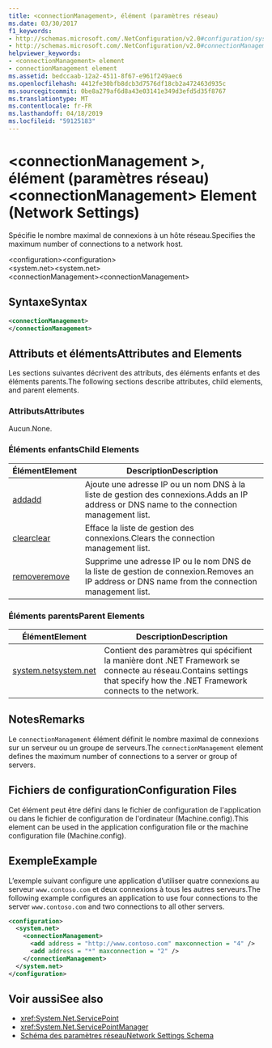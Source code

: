```yaml
---
title: <connectionManagement>, élément (paramètres réseau)
ms.date: 03/30/2017
f1_keywords:
- http://schemas.microsoft.com/.NetConfiguration/v2.0#configuration/system.net/connectionManagement
- http://schemas.microsoft.com/.NetConfiguration/v2.0#connectionManagement
helpviewer_keywords:
- <connectionManagement> element
- connectionManagement element
ms.assetid: bedccaab-12a2-4511-8f67-e961f249aec6
ms.openlocfilehash: 4412fe30bfb8dcb3d7576df18cb2a472463d935c
ms.sourcegitcommit: 0be8a279af6d8a43e03141e349d3efd5d35f8767
ms.translationtype: MT
ms.contentlocale: fr-FR
ms.lasthandoff: 04/18/2019
ms.locfileid: "59125183"
---
```

# <a name="connectionmanagement-element-network-settings"></a><span data-ttu-id="ff91d-102">\<connectionManagement >, élément (paramètres réseau)</span><span class="sxs-lookup"><span data-stu-id="ff91d-102">\<connectionManagement> Element (Network Settings)</span></span>
<span data-ttu-id="ff91d-103">Spécifie le nombre maximal de connexions à un hôte réseau.</span><span class="sxs-lookup"><span data-stu-id="ff91d-103">Specifies the maximum number of connections to a network host.</span></span>  
  
 <span data-ttu-id="ff91d-104">\<configuration></span><span class="sxs-lookup"><span data-stu-id="ff91d-104">\<configuration></span></span>  
<span data-ttu-id="ff91d-105">\<system.net></span><span class="sxs-lookup"><span data-stu-id="ff91d-105">\<system.net></span></span>  
<span data-ttu-id="ff91d-106">\<connectionManagement></span><span class="sxs-lookup"><span data-stu-id="ff91d-106">\<connectionManagement></span></span>  
  
## <a name="syntax"></a><span data-ttu-id="ff91d-107">Syntaxe</span><span class="sxs-lookup"><span data-stu-id="ff91d-107">Syntax</span></span>  
  
```xml  
<connectionManagement>   
</connectionManagement>  
```  
  
## <a name="attributes-and-elements"></a><span data-ttu-id="ff91d-108">Attributs et éléments</span><span class="sxs-lookup"><span data-stu-id="ff91d-108">Attributes and Elements</span></span>  
 <span data-ttu-id="ff91d-109">Les sections suivantes décrivent des attributs, des éléments enfants et des éléments parents.</span><span class="sxs-lookup"><span data-stu-id="ff91d-109">The following sections describe attributes, child elements, and parent elements.</span></span>  
  
### <a name="attributes"></a><span data-ttu-id="ff91d-110">Attributs</span><span class="sxs-lookup"><span data-stu-id="ff91d-110">Attributes</span></span>  
 <span data-ttu-id="ff91d-111">Aucun.</span><span class="sxs-lookup"><span data-stu-id="ff91d-111">None.</span></span>  
  
### <a name="child-elements"></a><span data-ttu-id="ff91d-112">Éléments enfants</span><span class="sxs-lookup"><span data-stu-id="ff91d-112">Child Elements</span></span>  
  
|<span data-ttu-id="ff91d-113">**Élément**</span><span class="sxs-lookup"><span data-stu-id="ff91d-113">**Element**</span></span>|<span data-ttu-id="ff91d-114">**Description**</span><span class="sxs-lookup"><span data-stu-id="ff91d-114">**Description**</span></span>|  
|-----------------|---------------------|  
|[<span data-ttu-id="ff91d-115">add</span><span class="sxs-lookup"><span data-stu-id="ff91d-115">add</span></span>](../../../../../docs/framework/configure-apps/file-schema/network/add-element-for-connectionmanagement-network-settings.md)|<span data-ttu-id="ff91d-116">Ajoute une adresse IP ou un nom DNS à la liste de gestion des connexions.</span><span class="sxs-lookup"><span data-stu-id="ff91d-116">Adds an IP address or DNS name to the connection management list.</span></span>|  
|[<span data-ttu-id="ff91d-117">clear</span><span class="sxs-lookup"><span data-stu-id="ff91d-117">clear</span></span>](../../../../../docs/framework/configure-apps/file-schema/network/clear-element-for-connectionmanagement-network-settings.md)|<span data-ttu-id="ff91d-118">Efface la liste de gestion des connexions.</span><span class="sxs-lookup"><span data-stu-id="ff91d-118">Clears the connection management list.</span></span>|  
|[<span data-ttu-id="ff91d-119">remove</span><span class="sxs-lookup"><span data-stu-id="ff91d-119">remove</span></span>](../../../../../docs/framework/configure-apps/file-schema/network/remove-element-for-connectionmanagement-network-settings.md)|<span data-ttu-id="ff91d-120">Supprime une adresse IP ou le nom DNS de la liste de gestion de connexion.</span><span class="sxs-lookup"><span data-stu-id="ff91d-120">Removes an IP address or DNS name from the connection management list.</span></span>|  
  
### <a name="parent-elements"></a><span data-ttu-id="ff91d-121">Éléments parents</span><span class="sxs-lookup"><span data-stu-id="ff91d-121">Parent Elements</span></span>  
  
|<span data-ttu-id="ff91d-122">**Élément**</span><span class="sxs-lookup"><span data-stu-id="ff91d-122">**Element**</span></span>|<span data-ttu-id="ff91d-123">**Description**</span><span class="sxs-lookup"><span data-stu-id="ff91d-123">**Description**</span></span>|  
|-----------------|---------------------|  
|[<span data-ttu-id="ff91d-124">system.net</span><span class="sxs-lookup"><span data-stu-id="ff91d-124">system.net</span></span>](../../../../../docs/framework/configure-apps/file-schema/network/system-net-element-network-settings.md)|<span data-ttu-id="ff91d-125">Contient des paramètres qui spécifient la manière dont .NET Framework se connecte au réseau.</span><span class="sxs-lookup"><span data-stu-id="ff91d-125">Contains settings that specify how the .NET Framework connects to the network.</span></span>|  
  
## <a name="remarks"></a><span data-ttu-id="ff91d-126">Notes</span><span class="sxs-lookup"><span data-stu-id="ff91d-126">Remarks</span></span>  
 <span data-ttu-id="ff91d-127">Le `connectionManagement` élément définit le nombre maximal de connexions sur un serveur ou un groupe de serveurs.</span><span class="sxs-lookup"><span data-stu-id="ff91d-127">The `connectionManagement` element defines the maximum number of connections to a server or group of servers.</span></span>  
  
## <a name="configuration-files"></a><span data-ttu-id="ff91d-128">Fichiers de configuration</span><span class="sxs-lookup"><span data-stu-id="ff91d-128">Configuration Files</span></span>  
 <span data-ttu-id="ff91d-129">Cet élément peut être défini dans le fichier de configuration de l'application ou dans le fichier de configuration de l'ordinateur (Machine.config).</span><span class="sxs-lookup"><span data-stu-id="ff91d-129">This element can be used in the application configuration file or the machine configuration file (Machine.config).</span></span>  
  
## <a name="example"></a><span data-ttu-id="ff91d-130">Exemple</span><span class="sxs-lookup"><span data-stu-id="ff91d-130">Example</span></span>  
 <span data-ttu-id="ff91d-131">L’exemple suivant configure une application d’utiliser quatre connexions au serveur `www.contoso.com` et deux connexions à tous les autres serveurs.</span><span class="sxs-lookup"><span data-stu-id="ff91d-131">The following example configures an application to use four connections to the server `www.contoso.com` and two connections to all other servers.</span></span>  
  
```xml  
<configuration>  
  <system.net>  
    <connectionManagement>  
      <add address = "http://www.contoso.com" maxconnection = "4" />  
      <add address = "*" maxconnection = "2" />  
    </connectionManagement>  
  </system.net>  
</configuration>  
```  
  
## <a name="see-also"></a><span data-ttu-id="ff91d-132">Voir aussi</span><span class="sxs-lookup"><span data-stu-id="ff91d-132">See also</span></span>

- <xref:System.Net.ServicePoint>
- <xref:System.Net.ServicePointManager>
- [<span data-ttu-id="ff91d-133">Schéma des paramètres réseau</span><span class="sxs-lookup"><span data-stu-id="ff91d-133">Network Settings Schema</span></span>](../../../../../docs/framework/configure-apps/file-schema/network/index.md)
